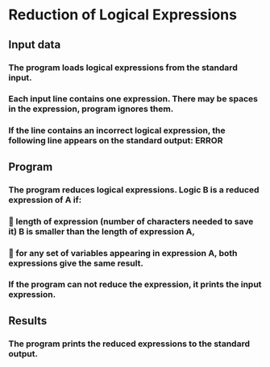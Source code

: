 # Reduction of Logical Expressions
## Input data
### The program loads logical expressions from the standard input.
### Each input line contains one expression. There may be spaces in the expression, program ignores them.
### If the line contains an incorrect logical expression, the following line appears on the standard output: ERROR

## Program
###  The program reduces logical expressions. Logic B is a reduced expression of A if:
###  length of expression (number of characters needed to save it) B is smaller than the length of expression A,
###  for any set of variables appearing in expression A, both expressions give the same result.
### If the program can not reduce the expression, it prints the input expression.

## Results
### The program prints the reduced expressions to the standard output.

